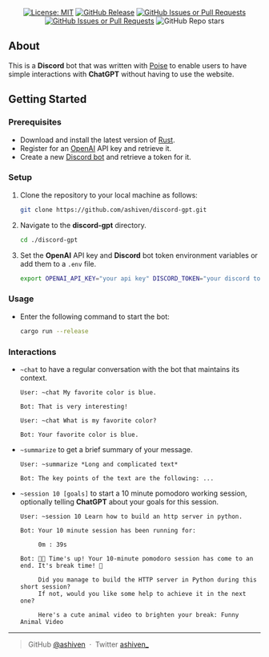 <div align="center">

[![License: MIT](https://img.shields.io/badge/License-MIT-yellow.svg)](https://opensource.org/licenses/MIT)
[![GitHub Release](https://img.shields.io/github/v/release/ashiven/discord-gpt)](https://github.com/ashiven/discord-gpt/releases)
[![GitHub Issues or Pull Requests](https://img.shields.io/github/issues/ashiven/discord-gpt)](https://github.com/ashiven/discord-gpt/issues)
[![GitHub Issues or Pull Requests](https://img.shields.io/github/issues-pr/ashiven/discord-gpt)](https://github.com/ashiven/discord-gpt/pulls)
![GitHub Repo stars](https://img.shields.io/github/stars/ashiven/discord-gpt)

</div>

## About

This is a **Discord** bot that was written with [Poise](https://github.com/serenity-rs/poise) to enable users to have simple interactions with **ChatGPT** without having to use the website.

## Getting Started

### Prerequisites

-  Download and install the latest version of [Rust](https://www.rust-lang.org/tools/install).
-  Register for an [OpenAI](https://platform.openai.com/api-keys) API key and retrieve it.
-  Create a new [Discord bot](https://www.writebots.com/discord-bot-token/) and retrieve a token for it.

### Setup

1. Clone the repository to your local machine as follows:

   ```bash
   git clone https://github.com/ashiven/discord-gpt.git
   ```

2. Navigate to the **discord-gpt** directory.

   ```bash
   cd ./discord-gpt
   ```

3. Set the **OpenAI** API key and **Discord** bot token environment variables or add them to a `.env` file.

   ```bash
   export OPENAI_API_KEY="your api key" DISCORD_TOKEN="your discord token"
   ```

### Usage

-  Enter the following command to start the bot:

   ```bash
   cargo run --release
   ```

### Interactions

-  `~chat` to have a regular conversation with the bot that maintains its context.

   ```
   User: ~chat My favorite color is blue.

   Bot: That is very interesting!

   User: ~chat What is my favorite color?

   Bot: Your favorite color is blue.
   ```

-  `~summarize` to get a brief summary of your message.

   ```
   User: ~summarize *Long and complicated text*

   Bot: The key points of the text are the following: ...
   ```
- `~session 10 [goals]` to start a 10 minute pomodoro working session, optionally telling **ChatGPT** about your goals for this session. 

  ```
  User: ~session 10 Learn how to build an http server in python.

  Bot: Your 10 minute session has been running for: 

       0m : 39s

  Bot: 🍅🎉 Time's up! Your 10-minute pomodoro session has come to an end. It's break time! 🌟

       Did you manage to build the HTTP server in Python during this short session?
       If not, would you like some help to achieve it in the next one?

       Here's a cute animal video to brighten your break: Funny Animal Video
  ```

---

> GitHub [@ashiven](https://github.com/Ashiven) &nbsp;&middot;&nbsp;
> Twitter [ashiven\_](https://twitter.com/ashiven_)
